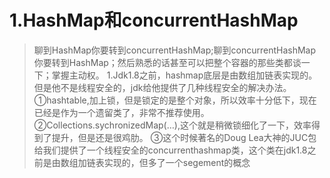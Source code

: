 # 1.HashMap和concurrentHashMap
> 聊到HashMap你要转到concurrentHashMap;聊到concurrentHashMap你要转到HashMap；然后熟悉的话甚至可以把整个容器的那些类都谈一下；掌握主动权。
1.Jdk1.8之前，hashmap底层是由数组加链表实现的。但是他不是线程安全的，jdk给他提供了几种线程安全的解决办法。
①hashtable,加上锁，但是锁定的是整个对象，所以效率十分低下，现在已经是作为一个遗留类了，非常不推荐使用。
②Collections.sychronizedMap(…),这个就是稍微锁细化了一下，效率得到了提升，但是还是很鸡肋。
③这个时候著名的Doug Lea大神的JUC包给我们提供了一个线程安全的concurrenthashmap类，这个类在jdk1.8之前是由数组加链表实现的，但多了一个segement的概念

